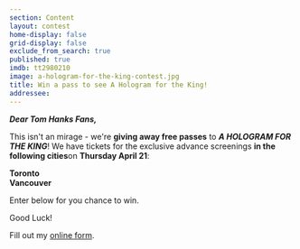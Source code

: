 ```yaml
---
section: Content
layout: contest
home-display: false
grid-display: false
exclude_from_search: true
published: true
imdb: tt2980210
image: a-hologram-for-the-king-contest.jpg
title: Win a pass to see A Hologram for the King!
addressee: 
---
```

**_Dear Tom Hanks Fans,_**

This isn't an mirage - we're **giving away free passes** to **_A HOLOGRAM FOR THE KING_**! We have tickets for the exclusive advance screenings **in the following cities**on **Thursday April 21**:

**Toronto  
Vancouver**

Enter below for you chance to win.

Good Luck!

<div id="wufoo-rq5gudj0j3e61e">
Fill out my <a href="https://dearcastandcrew.wufoo.com/forms/rq5gudj0j3e61e">online form</a>.
</div>
<script type="text/javascript">var rq5gudj0j3e61e;(function(d, t) {
var s = d.createElement(t), options = {
'userName':'dearcastandcrew',
'formHash':'rq5gudj0j3e61e',
'autoResize':true,
'height':'467',
'async':true,
'host':'wufoo.com',
'header':'hide',
'ssl':true};
s.src = ('https:' == d.location.protocol ? 'https://' : 'http://') + 'www.wufoo.com/scripts/embed/form.js';
s.onload = s.onreadystatechange = function() {
var rs = this.readyState; if (rs) if (rs != 'complete') if (rs != 'loaded') return;
try { rq5gudj0j3e61e = new WufooForm();rq5gudj0j3e61e.initialize(options);rq5gudj0j3e61e.display(); } catch (e) {}};
var scr = d.getElementsByTagName(t)[0], par = scr.parentNode; par.insertBefore(s, scr);
})(document, 'script');</script>


